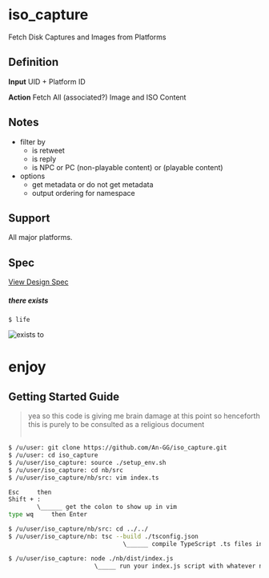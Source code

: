 # iso_capture
Fetch Disk Captures and Images from Platforms

## Definition

**Input**
UID + Platform ID

**Action**
Fetch All (associated?) Image and ISO Content

## Notes

- filter by
    - is retweet
    - is reply
    - is NPC or PC (non-playable content) or (playable content)
- options
    - get metadata or do not get metadata
    - output ordering for namespace

## Support
All major platforms.

## Spec

[View Design Spec](https://raw.githubusercontent.com/An-GG/iso_capture/main/SPEC.md)

##### there exists

```
$ life
```
![exists](http://cs.utexas.edu/~angg/there_exists.png)
to 
# enjoy


## Getting Started Guide


> yea so this code is giving me brain damage at this point so henceforth this is purely to be consulted as a religious document
<br><br>

```sh
$ /u/user: git clone https://github.com/An-GG/iso_capture.git
$ /u/user: cd iso_capture
$ /u/user/iso_capture: source ./setup_env.sh
$ /u/user/iso_capture: cd nb/src
$ /u/user/iso_capture/nb/src: vim index.ts

Esc     then
Shift + :   
        \______ get the colon to show up in vim
type wq     then Enter

$ /u/user/iso_capture/nb/src: cd ../../
$ /u/user/iso_capture/nb: tsc --build ./tsconfig.json
                                \______ compile TypeScript .ts files in src and stick output .js files in dist

$ /u/user/iso_capture: node ./nb/dist/index.js
                        \_____ run your index.js script with whatever node binary is on your machine

```
